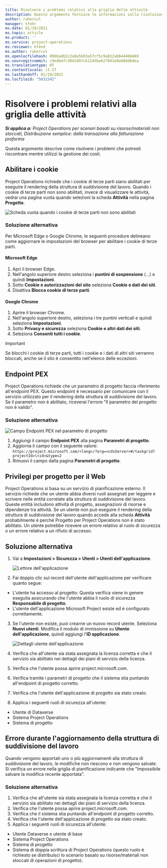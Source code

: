 ```yaml
---
title: Risolvere i problemi relativi alla griglia delle attività
description: Questo argomento fornisce le informazioni sulla risoluzione dei problemi necessaria quando si utilizza la griglia delle attività.
author: ruhercul
manager: tfehr
ms.date: 01/19/2021
ms.topic: article
ms.product: ''
ms.service: project-operations
ms.reviewer: kfend
ms.author: ruhercul
ms.openlocfilehash: 89bbad62c2a0a5693a57cf5c9a812ab644486469
ms.sourcegitcommit: c9edb4fc3042d97cb1245be627841e0a984dbdea
ms.translationtype: HT
ms.contentlocale: it-IT
ms.lasthandoff: 01/19/2021
ms.locfileid: "5031542"
---
```

# <a name="troubleshoot-working-in-the-task-grid"></a>Risolvere i problemi relativi alla griglia delle attività 

_**Si applica a:** Project Operations per scenari basati su risorse/materiali non stoccati, Distribuzione semplice: dalla transazione alla fatturazione proforma_

Questa argomento descrive come risolvere i problemi che potresti riscontrare mentre utilizzi la gestione dei costi.

## <a name="enable-cookies"></a>Abilitare i cookie

Project Operations richiede che i cookie di terze parti siano abilitati per eseguire il rendering della struttura di suddivisione del lavoro. Quando i cookie di terze parti non sono abilitati, invece di visualizzare le attività, vedrai una pagina vuota quando selezioni la scheda **Attività** nella pagina **Progetto**.

![Scheda vuota quando i cookie di terze parti non sono abilitati](media/blankschedule.png)


### <a name="workaround"></a>Soluzione alternativa
Per Microsoft Edge o Google Chrome, le seguenti procedure delineano come aggiornare le impostazioni del browser per abilitare i cookie di terze parti.

#### <a name="microsoft-edge"></a>Microsoft Edge

1. Apri il browser Edge.
2. Nell'angolo superiore destro seleziona i **puntini di sospensione** (...) e quindi **Impostazioni**.
3. Sotto **Cookie e autorizzazioni del sito** seleziona **Cookie e dati dei siti**.
4. Disattiva **Blocca cookie di terze parti**.

#### <a name="google-chrome"></a>Google Chrome

1. Aprire il browser Chrome.
2. Nell'angolo superiore destro, seleziona i tre puntini verticali e quindi seleziona **Impostazioni**.
3. Sotto **Privacy e sicurezza** seleziona **Cookie e altri dati dei siti**.
4. Seleziona **Consenti tutti i cookie**.

> [!IMPORTANT]
> Se blocchi i cookie di terze parti, tutti i cookie e i dati di altri siti verranno bloccati, anche se il sito è consentito nell'elenco delle eccezioni.

## <a name="pex-endpoint"></a>Endpoint PEX

Project Operations richiede che un parametro di progetto faccia riferimento all'endpoint PEX. Questo endpoint è necessario per comunicare con il servizio utilizzato per il rendering della struttura di suddivisione del lavoro. Se il parametro non è abilitato, riceverai l'errore "Il parametro del progetto non è valido". 

### <a name="workaround"></a>Soluzione alternativa
 ![Campo Endpoint PEX nel parametro di progetto](media/projectparameter.png)

1. Aggiungi il campo **Endpoint PEX** alla pagina **Parametri di progetto**.
2. Aggiorna il campo con il seguente valore: `https://project.microsoft.com/<lang>/?org=<cdsServer>#/taskgrid?projectId=\<id>&type=2`
3. Rimuovi il campo dalla pagina **Parametri di progetto**.

## <a name="privileges-for-project-for-the-web"></a>Privilegi per progetto per il Web

Project Operations si basa su un servizio di pianificazione esterno. Il servizio richiede che un utente abbia diversi ruoli assegnati per leggere e scrivere nelle entità correlate alla struttura di suddivisione del lavoro. Queste entità includono attività di progetto, assegnazioni di risorse e dipendenze tra attività. Se un utente non può eseguire il rendering della struttura di suddivisione del lavoro quando accede alla scheda **Attività** probabilmente è perché Progetto per Project Operations non è stato abilitato. Un utente potrebbe ricevere un errore relativo al ruolo di sicurezza o un errore relativo a un rifiuto di accesso.


## <a name="workaround"></a>Soluzione alternativa

1. Vai a **Impostazioni > Sicurezza > Utenti > Utenti dell'applicazione**.  

   ![Lettore dell'applicazione](media/applicationuser.jpg)
   
2. Fai doppio clic sul record dell'utente dell'applicazione per verificare quanto segue:

 - L'utente ha accesso al progetto: Questa verifica viene in genere eseguita assicurando che l'utente abbia il ruolo di sicurezza **Responsabile di progetto**.
 - L'utente dell'applicazione Microsoft Project esiste ed è configurato correttamente.
 
3. Se l'utente non esiste, puoi crearne un nuovo record utente. Seleziona **Nuovi utenti**. Modifica il modulo di immissione su **Utente dell'applicazione**, quindi aggiungi l'**ID applicazione**.

   ![Dettagli utente dell'applicazione](media/applicationuserdetails.jpg)

4. Verifica che all'utente sia stata assegnata la licenza corretta e che il servizio sia abilitato nei dettagli dei piani di servizio della licenza.
5. Verifica che l'utente possa aprire project.microsoft.com.
6. Verifica tramite i parametri di progetto che il sistema stia puntando all'endpoint di progetto corretto.
7. Verifica che l'utente dell'applicazione di progetto sia stato creato.
8. Applica i seguenti ruoli di sicurezza all'utente:

  - Utente di Dataverse
  - Sistema Project Operations
  - Sistema di progetto

## <a name="error-when-updating-the-work-breakdown-structure"></a>Errore durante l'aggiornamento della struttura di suddivisione del lavoro

Quando vengono apportati uno o più aggiornamenti alla struttura di suddivisione del lavoro, le modifiche non riescono e non vengono salvate. Si verifica un errore nella griglia di pianificazione indicante che "Impossibile salvare la modifica recente apportata".

### <a name="workaround"></a>Soluzione alternativa

1. Verifica che all'utente sia stata assegnata la licenza corretta e che il servizio sia abilitato nei dettagli dei piani di servizio della licenza.
2. Verifica che l'utente possa aprire project.microsoft.com.
3. Verifica che il sistema stia puntando all'endpoint di progetto corretto.
4. Verifica che l'utente dell'applicazione di progetto sia stato creato.
5. Applica i seguenti ruoli di sicurezza all'utente:
  
  - Utente Dataverse o utente di base
  - Sistema Project Operations
  - Sistema di progetto
  - Sistema di doppia scrittura di Project Operations (questo ruolo è richiesto se distribuisci lo scenario basato su risorse/materiali non stoccati di operazioni di progetto).
